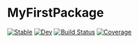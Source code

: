 # MyFirstPackage

[![Stable](https://img.shields.io/badge/docs-stable-blue.svg)](https://fliingelephant.github.io/MyFirstPackage.jl/stable/)
[![Dev](https://img.shields.io/badge/docs-dev-blue.svg)](https://fliingelephant.github.io/MyFirstPackage.jl/dev/)
[![Build Status](https://github.com/fliingelephant/MyFirstPackage.jl/actions/workflows/CI.yml/badge.svg?branch=main)](https://github.com/fliingelephant/MyFirstPackage.jl/actions/workflows/CI.yml?query=branch%3Amain)
[![Coverage](https://codecov.io/gh/fliingelephant/MyFirstPackage.jl/branch/main/graph/badge.svg)](https://codecov.io/gh/fliingelephant/MyFirstPackage.jl)
